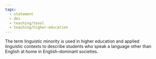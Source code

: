 ```yaml
---
tags:
  - statement
  - dei
  - teaching/tesol
  - teaching/higher-education
---
```

The term linguistic minority is used in higher education and applied linguistic contexts to describe students who speak a language other than English at home in English-dominant societies.